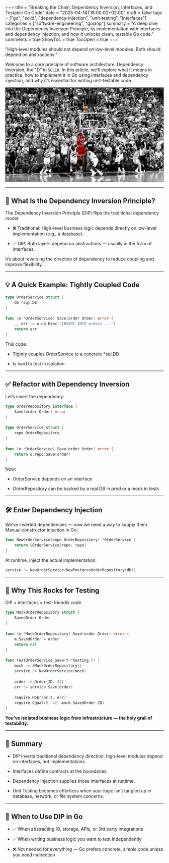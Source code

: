 +++
title = "Breaking the Chain: Dependency Inversion, Interfaces, and Testable Go Code"
date = "2025-04-14T18:00:00+02:00"
draft = false
tags = ["go", "solid", "dependency-injection", "unit-testing", "interfaces"]
categories = ["software-engineering", "golang"]
summary = "A deep dive into the Dependency Inversion Principle, its implementation with interfaces and dependency injection, and how it unlocks clean, testable Go code."
comments = true
ShowToc = true
TocOpen = true
+++

"High-level modules should not depend on low-level modules. Both should depend on abstractions."

Welcome to a core principle of software architecture: Dependency Inversion, the "D" in `SOLID`. In this article, we’ll explore what it means in practice, how to implement it in Go using interfaces and dependency injection, and why it’s essential for writing unit-testable code.

![banner](banner.png)

---

## 🧠 What Is the Dependency Inversion Principle?

The Dependency Inversion Principle (DIP) flips the traditional dependency model:

- ❌ Traditional: High-level business logic depends directly on low-level implementation (e.g., a database).

- ✅ DIP: Both layers depend on abstractions — usually in the form of interfaces.

It’s about reversing the direction of dependency to reduce coupling and improve flexibility.

---

## 💡 A Quick Example: Tightly Coupled Code

```go
type OrderService struct {
    db *sql.DB
}

func (o *OrderService) Save(order Order) error {
    _, err := o.db.Exec("INSERT INTO orders ...")
    return err
}
```

This code:

- Tightly couples OrderService to a concrete *sql.DB

- Is hard to test in isolation

---

## ✅ Refactor with Dependency Inversion

Let’s invert the dependency:

```go
type OrderRepository interface {
    Save(order Order) error
}

type OrderService struct {
    repo OrderRepository
}

func (o *OrderService) Save(order Order) error {
    return o.repo.Save(order)
}
```

Now:

- OrderService depends on an interface

- OrderRepository can be backed by a real DB in prod or a mock in tests

---

## 🛠️ Enter Dependency Injection

We’ve inverted dependencies — now we need a way to supply them.
Manual constructor injection in Go:

```go
func NewOrderService(repo OrderRepository) *OrderService {
    return &OrderService{repo: repo}
}
```

At runtime, inject the actual implementation:

```go
service := NewOrderService(NewPostgresOrderRepository(db))
```

---

## 🧪 Why This Rocks for Testing

DIP + interfaces = test-friendly code.

```go
type MockOrderRepository struct {
    SavedOrder Order
}

func (m *MockOrderRepository) Save(order Order) error {
    m.SavedOrder = order
    return nil
}

func TestOrderService_Save(t *testing.T) {
    mock := &MockOrderRepository{}
    service := NewOrderService(mock)

    order := Order{ID: 42}
    err := service.Save(order)

    require.NoError(t, err)
    require.Equal(t, 42, mock.SavedOrder.ID)
}
```

**You’ve isolated business logic from infrastructure — the holy grail of testability.**

---

## 🔄 Summary

- DIP inverts traditional dependency direction: high-level modules depend on interfaces, not implementations.

- Interfaces define contracts at the boundaries.

- Dependency Injection supplies those interfaces at runtime.

- Unit Testing becomes effortless when your logic isn’t tangled up in database, network, or file system concerns.

---

## 🧭 When to Use DIP in Go

- ✅ When abstracting IO, storage, APIs, or 3rd party integrations

- ✅ When writing business logic you want to test independently

- ❌ Not needed for everything — Go prefers concrete, simple code unless you need indirection
